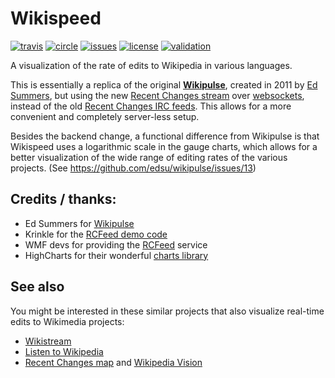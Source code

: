 # Wikispeed

[![travis][travis-img]][travis-url]
[![circle][circle-img]][circle-url]
[![issues][issues-img]][issues-url]
[![license][license-img]][license-url]
[![validation][validation-img]][validation-url]

[travis-url]: https://travis-ci.org/waldyrious/wikispeed
[travis-img]: https://img.shields.io/travis/waldyrious/wikispeed/gh-pages.svg?label=travis%20build
[circle-url]: https://circleci.com/gh/waldyrious/wikispeed
[circle-img]: https://img.shields.io/circleci/project/waldyrious/wikispeed/gh-pages.svg?label=circleci%20build
[issues-url]: https://github.com/waldyrious/wikispeed/issues
[issues-img]: http://img.shields.io/github/issues/waldyrious/wikispeed.svg
[license-url]: https://github.com/waldyrious/wikispeed/blob/gh-pages/LICENSE.md
[license-img]: https://img.shields.io/github/license/waldyrious/wikispeed.svg
[validation-url]: https://validator.w3.org/nu/?doc=http%3A%2F%2Fwaldyrious.net%2Fwikispeed%2F
[validation-img]: https://img.shields.io/badge/w3c-valid_xhtml5-blue.svg

A visualization of the rate of edits to Wikipedia in various languages.

This is essentially a replica of the original **[Wikipulse](http://wikipulse.herokuapp.com)**,
created in 2011 by [Ed Summers](http://mith.umd.edu/people/person/ed-summers/),
but using the new [Recent Changes stream](https://www.mediawiki.org/wiki/API:Recent_changes_stream)
over [websockets](https://en.wikipedia.org/wiki/WebSocket), instead of the old
[Recent Changes IRC feeds](https://meta.wikimedia.org/wiki/IRC/Channels#Recent_changes).
This allows for a more convenient and completely server-less setup.

Besides the backend change, a functional difference from Wikipulse
is that Wikispeed uses a logarithmic scale in the gauge charts,
which allows for a better visualization of the wide range of editing rates
of the various projects. (See https://github.com/edsu/wikipulse/issues/13)

## Credits / thanks:
- Ed Summers for [Wikipulse](http://wikipulse.herokuapp.com/)
- Krinkle for the [RCFeed demo code](http://codepen.io/Krinkle/pen/laucI/)
- WMF devs for providing the [RCFeed](https://www.mediawiki.org/wiki/API:Recent_changes_stream) service
- HighCharts for their wonderful [charts library](http://www.highcharts.com/)

## See also
You might be interested in these similar projects
that also visualize real-time edits to Wikimedia projects:

- [Wikistream](http://wikistream.wmflabs.org/)
- [Listen to Wikipedia](http://listen.hatnote.com/)
- [Recent Changes map](http://rcmap.hatnote.com/) and [Wikipedia Vision](http://www.lkozma.net/wpv/)
